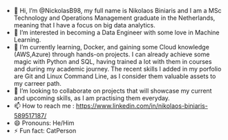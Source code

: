 - 👋 Hi, I’m @NickolasB98, my full name is Nikolaos Biniaris and I am a MSc Technology and Operations Management graduate in the Netherlands, meaning that I have a focus on big data analytics.
- 👀 I’m interested in becoming a Data Engineer with some love in Machine Learning.
- 🌱 I’m currently learning, Docker, and gaining some Cloud knowledge (AWS,Azure) through hands-on projects. I can already achieve some magic with Python and SQL, having trained a lot with them in courses and during my academic journey. The recent skills I added in my porfolio are Git and Linux Command Line, as I consider them valuable assets to my carreer path.
- 💞️ I’m looking to collaborate on projects that will showcase my current and upcoming skills, as I am practising them everyday.
- 📫 How to reach me : https://www.linkedin.com/in/nikolaos-biniaris-589517187/
- 😄 Pronouns: He/Him
- ⚡ Fun fact: CatPerson

<!---
NickolasB98/NickolasB98 is a ✨ special ✨ repository because its `README.md` (this file) appears on your GitHub profile.
You can click the Preview link to take a look at your changes.
--->

